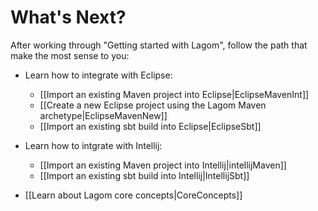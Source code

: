 # What's Next?

After working through "Getting started with Lagom", follow the path that make the most sense to you:

* Learn how to integrate with Eclipse:
    * [[Import an existing Maven project into Eclipse|EclipseMavenInt]] 
    * [[Create a new Eclipse project using the Lagom Maven archetype|EclipseMavenNew]]
    * [[Import an existing sbt build into Eclipse|EclipseSbt]]
    
* Learn how to intgrate with Intellij:
    * [[Import an existing Maven project into Intellij|intellijMaven]]
    * [[Import an existing sbt build into Intellij|IntellijSbt]]
    
* [[Learn about Lagom core concepts|CoreConcepts]]